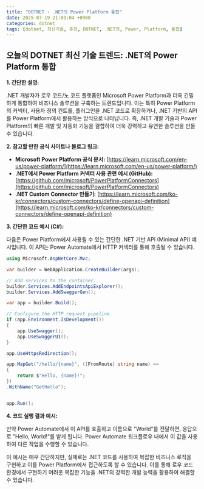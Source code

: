 ```yaml
---
title: "DOTNET - .NET의 Power Platform 통합"
date: 2025-07-19 21:03:04 +0900
categories: dotnet
tags: [dotnet, 최신기술, 추천, DOTNET, .NET의, Power, Platform, 통합]
---
```


## 오늘의 DOTNET 최신 기술 트렌드: **.NET의 Power Platform 통합**

**1. 간단한 설명:**

.NET 개발자가 로우 코드/노 코드 플랫폼인 Microsoft Power Platform과 더욱 긴밀하게 통합하여 비즈니스 솔루션을 구축하는 트렌드입니다. 이는 특히 Power Platform의 커넥터, 사용자 정의 컨트롤, 플러그인을 .NET 코드로 확장하거나, .NET 기반의 API를 Power Platform에서 활용하는 방식으로 나타납니다. 즉, .NET 개발 기술과 Power Platform의 빠른 개발 및 자동화 기능을 결합하여 더욱 강력하고 유연한 솔루션을 만들 수 있습니다.

**2. 참고할 만한 공식 사이트나 블로그 링크:**

*   **Microsoft Power Platform 공식 문서:** [https://learn.microsoft.com/en-us/power-platform/](https://learn.microsoft.com/en-us/power-platform/)
*   **.NET에서 Power Platform 커넥터 사용 관련 예시 (GitHub):** [https://github.com/microsoft/PowerPlatformConnectors](https://github.com/microsoft/PowerPlatformConnectors)
*   **.NET Custom Connector 만들기:** [https://learn.microsoft.com/ko-kr/connectors/custom-connectors/define-openapi-definition](https://learn.microsoft.com/ko-kr/connectors/custom-connectors/define-openapi-definition)

**3. 간단한 코드 예시 (C#):**

다음은 Power Platform에서 사용될 수 있는 간단한 .NET 기반 API (Minimal API) 예시입니다. 이 API는 Power Automate에서 HTTP 커넥터를 통해 호출될 수 있습니다.

```csharp
using Microsoft.AspNetCore.Mvc;

var builder = WebApplication.CreateBuilder(args);

// Add services to the container.
builder.Services.AddEndpointsApiExplorer();
builder.Services.AddSwaggerGen();

var app = builder.Build();

// Configure the HTTP request pipeline.
if (app.Environment.IsDevelopment())
{
    app.UseSwagger();
    app.UseSwaggerUI();
}

app.UseHttpsRedirection();

app.MapGet("/hello/{name}", ([FromRoute] string name) =>
{
    return $"Hello, {name}!";
})
.WithName("GetHello");


app.Run();
```

**4. 코드 실행 결과 예시:**

만약 Power Automate에서 이 API를 호출하고 이름으로 "World"를 전달하면, 응답으로 "Hello, World!"를 받게 됩니다. Power Automate 워크플로우 내에서 이 값을 사용하여 다른 작업을 수행할 수 있습니다.

이 예시는 매우 간단하지만, 실제로는 .NET 코드를 사용하여 복잡한 비즈니스 로직을 구현하고 이를 Power Platform에서 접근하도록 할 수 있습니다. 이를 통해 로우 코드 환경에서 구현하기 어려운 복잡한 기능을 .NET의 강력한 개발 능력을 활용하여 해결할 수 있습니다.

